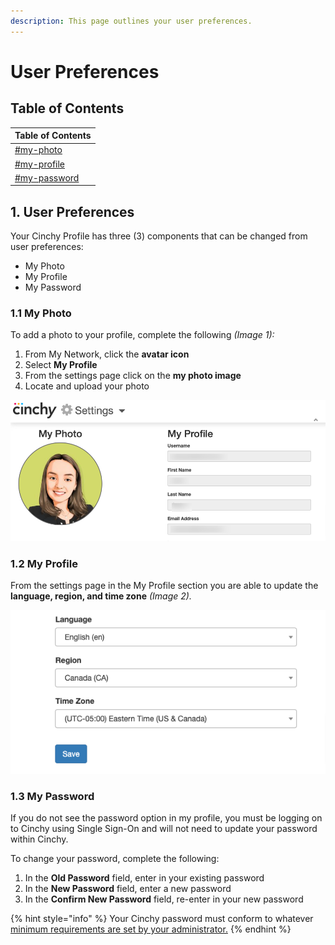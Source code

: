 ```yaml
---
description: This page outlines your user preferences.
---
```


# User Preferences

## Table of Contents

| Table of Contents                        |
| ---------------------------------------- |
| [#my-photo](./#my-photo "mention")       |
| [#my-profile](./#my-profile "mention")   |
| [#my-password](./#my-password "mention") |

## 1. User Preferences

Your Cinchy Profile has three (3) components that can be changed from user preferences:

* ​My Photo​
* ​My Profile​
* ​My Password​

### 1.1 My Photo <a href="#my-photo" id="my-photo"></a>

To add a photo to your profile, complete the following _(Image 1):_

1. From My Network, click the **avatar icon**
2. Select **My Profile**
3. From the settings page click on the **my photo image**
4. Locate and upload your photo

![Image 1: Uploading your photo](<../../../.gitbook/assets/image (32).png>)

### 1.2 My Profile <a href="#my-profile" id="my-profile"></a>

From the settings page in the My Profile section you are able to update the **language, region, and time zone** _(Image 2)._

![Image 2: My Profile](<../../../.gitbook/assets/image (234).png>)

### 1.3 My Password <a href="#my-password" id="my-password"></a>

If you do not see the password option in my profile, you must be logging on to Cinchy using Single Sign-On and will not need to update your password within Cinchy.​

To change your password, complete the following:

1. In the **Old Password** field, enter in your existing password
2. In the **New Password** field, enter a new password
3. In the **Confirm New Password** field, re-enter in your new password

{% hint style="info" %}
Your Cinchy password must conform to whatever [minimum requirements are set by your administrator.](../../additional-guides/system-properties.md#minimum-password-length)
{% endhint %}
